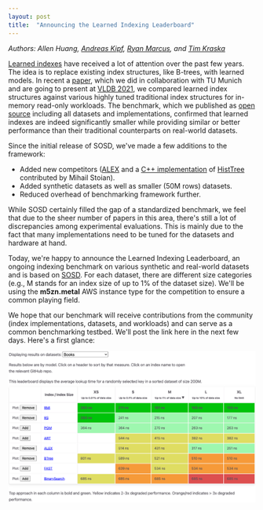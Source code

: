 ```yaml
---
layout: post
title:  "Announcing the Learned Indexing Leaderboard"
---
```


*Authors: Allen Huang, [Andreas Kipf](https://people.csail.mit.edu/kipf/), [Ryan Marcus](https://rmarcus.info/blog/), and [Tim Kraska](https://people.csail.mit.edu/kraska/)*

[Learned indexes](https://dl.acm.org/doi/pdf/10.1145/3183713.3196909) have received a lot of attention over the past few years. The idea is to replace existing index structures, like B-trees, with learned models. In recent a [paper](https://vldb.org/pvldb/vol14/p1-marcus.pdf), which we did in collaboration with TU Munich and are going to present at [VLDB 2021](https://vldb.org/2021/), we compared learned index structures against various highly tuned traditional index structures for in-memory read-only workloads. The benchmark, which we published as [open source](https://github.com/learnedsystems/SOSD) including all datasets and implementations, confirmed that learned indexes are indeed significantly smaller while providing similar or better performance than their traditional counterparts on real-world datasets.


Since the initial release of SOSD, we've made a few additions to the framework:

* Added new competitors ([ALEX](https://github.com/microsoft/ALEX) and a [C++ implementation](https://github.com/stoianmihail/CHT) of [HistTree](http://cidrdb.org/cidr2021/papers/cidr2021_paper20.pdf) contributed by Mihail Stoian).
* Added synthetic datasets as well as smaller (50M rows) datasets.
* Reduced overhead of benchmarking framework further.

While SOSD certainly filled the gap of a standardized benchmark, we feel that due to the sheer number of papers in this area, there's still a lot of discrepancies among experimental evaluations. This is mainly due to the fact that many implementations need to be tuned for the datasets and hardware at hand.

Today, we're happy to announce the Learned Indexing Leaderboard, an ongoing indexing benchmark on various synthetic and real-world datasets and is based on [SOSD](https://github.com/learnedsystems/SOSD). For each dataset, there are different size categories (e.g., M stands for an index size of up to 1% of the dataset size). We'll be using the **m5zn.metal** AWS instance type for the competition to ensure a common playing field.

We hope that our benchmark will receive contributions from the community (index implementations, datasets, and workloads) and can serve as a common benchmarking testbed. We'll post the link here in the next few days. Here's a first glance:

![SOSD Leaderboard](/assets/sosd/screenshot.png)
